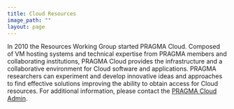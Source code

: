 ```yaml
---
title: Cloud Resources
image_path: ""
layout: page
---
```



In 2010 the Resources Working Group started PRAGMA Cloud. Composed of VM hosting systems and technical expertise from PRAGMA members and
collaborating institutions, PRAGMA Cloud provides the infrastructure and a collaborative
environment for Cloud software and applications.
PRAGMA researchers can experiment and develop innovative ideas and 
approaches to find effective solutions improving the ability to obtain access for Cloud resources. For additional
information, please contact the [PRAGMA Cloud Admin][1].


[1]: mailto:pragma-cloud-admin@googlegroups.com

